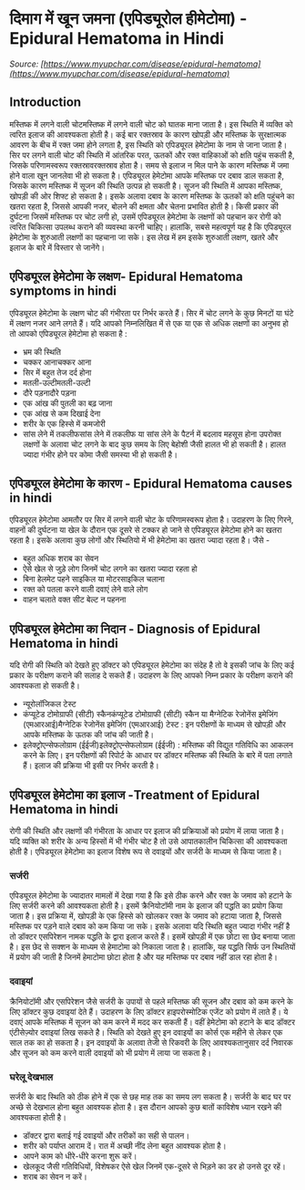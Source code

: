 # दिमाग में खून जमना (एपिड्यूरोल हीमेटोमा) - Epidural Hematoma in Hindi
_Source: [https://www.myupchar.com/disease/epidural-hematoma](https://www.myupchar.com/disease/epidural-hematoma)_

## Introduction
मस्तिष्क में लगने वाली चोटमस्तिष्क में लगने वाली चोट को घातक माना जाता है। इस स्थिति में व्यक्ति को त्वरित इलाज की आवश्यकता होती है। कई बार रक्तस्राव के कारण खोपड़ी और मस्तिष्क के सुरक्षात्मक आवरण के बीच में रक्त जमा होने लगता है, इस स्थिति को एपिड्यूरल हेमेटोमा के नाम से जाना जाता है। सिर पर लगने वाली चोट की स्थिति में आंतरिक परत, ऊतकों और रक्त वाहिकाओं को क्षति पहुंच सकती है, जिसके परिणामस्वरूप रक्तस्रावरक्तस्राव होता है। समय से इलाज न मिल पाने के कारण मस्तिष्क में जमा होने वाला खून जानलेवा भी हो सकता है।
एपिड्यूरल हेमेटोमा आपके मस्तिष्क पर दबाव डाल सकता है, जिसके कारण मस्तिष्क में सूजन की स्थिति उत्पन्न हो सकती है। सूजन की स्थिति में आपका मस्तिष्क, खोपड़ी की ओर शिफ्ट हो सकता है। इसके अलावा दबाव के कारण मस्तिष्क के ऊतकों को क्षति पहुंचने का खतरा रहता है, जिससे आपकी नजर, बोलने की क्षमता और चेतना प्रभावित होती है। किसी प्रकार की दुर्घटना जिसमें मस्तिष्क पर चोट लगी हो, उसमें एपिड्यूरल हेमेटोमा के लक्षणों को पहचान कर रोगी को त्वरित चिकित्सा उपलब्ध कराने की व्यवस्था करनी चाहिए। हालांकि, सबसे महत्वपूर्ण यह है कि एपिड्यूरल हेमेटोमा के शुरुआती लक्षणों का पहचाना जा सके। इस लेख में हम इसके शुरुआती लक्षण, खतरे और इलाज के बारे में विस्तार से जानेंगे।

## एपिड्यूरल हेमेटोमा के लक्षण- Epidural Hematoma symptoms in hindi
एपिड्यूरल हेमेटोमा के लक्षण चोट की गंभीरता पर निर्भर करते हैं। सिर में चोट लगने के कुछ मिनटों या घंटे में लक्षण नजर आने लगते हैं। यदि आपको निम्नलिखित में से एक या एक से अधिक लक्षणों का अनुभव हो तो आपको एपिड्यूरल हेमेटोमा हो सकता है :
- भ्रम की स्थिति
- चक्कर आनाचक्कर आना
- सिर में बहुत तेज दर्द होना
- मतली-उल्टीमतली-उल्टी
- दौरे पड़नादौरे पड़ना
- एक आंख की पु​तली का बढ़ जाना
- एक आंख से कम दिखाई देना
- शरीर के एक हिस्से में कमजोरी
- सांस लेने में तकलीफसांस लेने में तकलीफ या सांस लेने के पैटर्न में बदलाव महसूस होना
उपरोक्त लक्षणों के अलावा चोट लगने के बाद कुछ समय के लिए बेहोशी जैसी हालत भी हो सकती है। हालत ज्यादा गंभीर होने पर कोमा जैसी समस्या भी हो सकती है।

## एपिड्यूरल हेमेटोमा के कारण - Epidural Hematoma causes in hindi
एपिड्यूरल हेमेटोमा आमतौर पर सिर में लगने वाली चोट के परिणामस्वरूप होता है। उदाहरण के लिए गिरने, वाहनों की दुर्घटना या खेल के दौरान एक दूसरे से टक्कर हो जाने से एपिड्यूरल हेमेटोमा होने का खतरा रहता है।
इसके अलावा कुछ लोगों और स्थितियो में भी हेमेटोमा का खतरा ज्यादा रहता है। जैसे -
- बहुत अधिक शराब का सेवन
- ऐसे खेल से जुड़े लोग जिनमें चोट लगने का खतरा ज्यादा रहता हो
- बिना हेलमेट पहने साइकिल या मोटरसाइकिल चलाना
- रक्त को पतला करने वाली दवाएं लेने वाले लोग
- वाहन चलाते वक्त सीट बेल्ट न पहनना

## एपिड्यूरल हेमेटोमा का निदान - Diagnosis of Epidural Hematoma in hindi
यदि रोगी की स्थिति को देखते हुए डॉक्टर को एपिड्यूरल हेमेटोमा का संदेह है तो वे इसकी जांच के लिए कई प्रकार के परीक्षण कराने की सलाह दे सकते हैं। उदाहरण के लिए आपको निम्न प्रकार के परीक्षण कराने की आवश्यकता हो सकती है।
- न्यूरोलॉजिकल टेस्ट
- कंप्यूटेड टोमोग्राफी (सीटी) स्कैनकंप्यूटेड टोमोग्राफी (सीटी) स्कैन या मैग्नेटिक रेजोनेंस इमेजिंग (एमआरआई)मैग्नेटिक रेजोनेंस इमेजिंग (एमआरआई) टेस्ट : इन परीक्षणों के माध्यम से खोपड़ी और आपके मस्तिष्क के ऊतक की जांच की जाती है।
- इलेक्ट्रोएन्सेफलोग्राम (ईईजी)इलेक्ट्रोएन्सेफलोग्राम (ईईजी) : मस्तिष्क की विद्युत गतिविधि का आकलन करने के लिए।
इन परीक्षणों की रिपोर्ट के आधार पर डॉक्टर मस्तिष्क की स्थिति के बारे में पता लगाते हैं। इलाज की प्रक्रिया भी इसी पर निर्भर करती है।

## एपिड्यूरल हेमेटोमा का इलाज -Treatment of Epidural Hematoma in hindi
रोगी की स्थिति और लक्षणों की गंभीरता के आधार पर इलाज की प्रक्रियाओं को प्रयोग में लाया जाता है। यदि व्यक्ति को शरीर के अन्य हिस्सों में भी गंभीर चोट है तो उसे आपातकालीन चिकित्सा की आवश्यकता होती है। एपिड्यूरल हेमेटोमा का इलाज विशेष रूप से दवाइयों और सर्जरी के माध्यम से किया जाता है।
### सर्जरी
एपिड्यूरल हेमेटोमा के ज्यादातर मामलों में देखा गया है कि इसे ठीक करने और रक्त के जमाव को हटाने के लिए सर्जरी करने की आवश्यकता होती है। इसमें क्रैनियोटॉमी नाम के इलाज की पद्धति का प्रयोग किया जाता है। इस प्रक्रिया में, खोपड़ी के एक हिस्से को खोलकर रक्त के जमाव को हटाया जाता है, जिससे मस्तिष्क पर पड़ने वाले दबाव को कम किया जा सके।
इसके अलावा यदि स्थिति बहुत ज्यादा गंभीर नहीं है तो डॉक्टर एसपिरेशन नामक पद्धति के द्वारा इलाज करते हैं। इसमें खोपड़ी में एक छोटा सा छेद बनाया जाता है। इस छेद से सक्शन के माध्यम से हेमाटोमा को निकाला जाता है। हालांकि, यह पद्धति सिर्फ उन स्थितियों में प्रयोग की जाती है जिनमें ​हेमाटोमा छोटा होता है और यह मस्तिष्क पर दबाव नहीं डाल रहा होता है।
### दवाइयां
क्रैनियोटॉमी और एसपिरेशन जैसे सर्जरी के उपायों से पहले मस्तिष्क की सूजन और दबाव को कम करने के लिए डॉक्टर कुछ दवाइयां देते हैं। उदाहरण के लिए डॉक्टर हाइपरोस्मोटिक एजेंट को प्रयोग में लाते हैं। ये दवाएं आपके मस्तिष्क में सूजन को कम करने में मदद कर सकती हैं।
वहीं हेमेटोमा को हटाने के बाद डॉक्टर एंटीसेज़्योर दवाइयां लिख सकते है। स्थिति को देखते हुए इन दवाइयों का कोर्स एक महीने से लेकर एक साल तक का हो सकता है। इन दवाइयों के अलावा तेजी से रिकवरी के लिए आवश्यकतानुसार दर्द निवारक और सूजन को कम करने वाली दवाइयों को भी प्रयोग में लाया जा सकता है।
### घरेलू देखभाल
सर्जरी के बाद स्थिति को ठीक होने में एक से छह माह तक का समय लग सकता है। सर्जरी के बाद घर पर अच्छे से देखभाल होना बहुत आवश्यक होता है। इस दौरान आपको कुछ बातों का​ विशेष ध्यान रखने की आवश्यकता होती है।
- डॉक्टर द्वारा बताई गई दवाइयों और तरीकों का सही से पालन।
- शरीर को पर्याप्त आराम दें। रात में अच्छी नींद लेना बहुत आवश्यक होता है।
- आपने काम को धीरे-धीरे करना शुरू ​करें।
- खेलकूद जैसी गतिविधियों, विशेषकर ऐसे खेल जिनमें एक-दूसरे से भिड़ने का डर हो उनसे दूर रहें।
- शराब का सेवन न करें।

